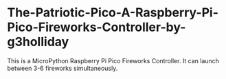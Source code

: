 # The-Patriotic-Pico-A-Raspberry-Pi-Pico-Fireworks-Controller-by-g3holliday
This is a MicroPython Raspberry Pi Pico Fireworks Controller. It can launch between 3-6 fireworks simultaneously.
